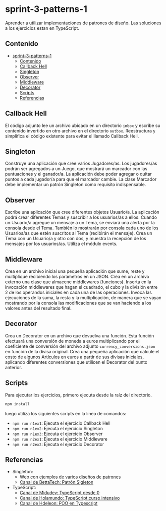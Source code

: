 # sprint-3-patterns-1

Aprender a utilizar implementaciones de patrones de diseño. Las soluciones a los ejercicios estan en TypeScript.

## Contenido


- [sprint-3-patterns-1](#sprint-3-patterns-1)
  - [Contenido](#contenido)
  - [Callback Hell](#callback-hell)
  - [Singleton](#singleton)
  - [Observer](#observer)
  - [Middleware](#middleware)
  - [Decorator](#decorator)
  - [Scripts](#scripts)
  - [Referencias](#referencias)

## Callback Hell

El código adjunto lee un archivo ubicado en un directorio `inbox` y escribe su contenido invertido en otro archivo en el directorio `outbox`. Reestructura y simplifica el código existente para evitar el llamado Callback Hell.

## Singleton

Construye una aplicación que cree varios Jugadores/as. Los jugadores/as podrán ser agregados a un Juego, que mostrará un marcador con las puntuaciones y el ganador/a. La aplicación debe poder agregar o quitar puntos a cada jugador/a para que el marcador cambie. La clase Marcador debe implementar un patrón Singleton como requisito indispensable.


## Observer

Escribe una aplicación que cree diferentes objetos Usuario/a. La aplicación podrá crear diferentes Temas y suscribir a los usuarios/as a ellos. Cuando un Usuario/a agregue un mensaje a un Tema, se enviará una alerta por la consola desde el Tema. También lo mostrarán por consola cada uno de los Usuarios/as que estén suscritos al Tema (recibirán el mensaje). Crea un Tema con un Usuario/a y otro con dos, y muestra la recepción de los mensajes por los usuarios/as. Utiliza el módulo events.

## Middleware

Crea en un archivo inicial una pequeña aplicación que sume, reste y multiplique recibiendo los parámetros en un JSON.
Crea en un archivo externo una clase que almacene middlewares (funciones).
Inserta en la invocación middlewares que hagan el cuadrado, el cubo y la división entre 2 de los operandos iniciales en cada una de las operaciones. Invoca las ejecuciones de la suma, la resta y la multiplicación, de manera que se vayan mostrando por la consola las modificaciones que se van haciendo a los valores antes del resultado final.

## Decorator

Crea un Decorator en un archivo que devuelva una función. Esta función efectuará una conversión de moneda a euros multiplicando por el coeficiente de conversión del archivo adjunto `currency_conversions.json` en función de la divisa original.
Crea una pequeña aplicación que calcule el costo de algunos Artículos en euros a partir de sus divisas iniciales, aplicando diferentes conversiones que utilicen el Decorator del punto anterior.


## Scripts

Para ejecutar los ejercicios, primero ejecuta desde la raíz del directorio. 
```bash
npm install
```
luego utiliza los siguientes scripts en la línea de comandos:

- `npm run n1ex1`: Ejecuta el ejercicio Callback Hell
- `npm run n1ex2`: Ejecuta el ejercicio Singleton
- `npm run n1ex3`: Ejecuta el ejercicio Observer
- `npm run n2ex1`: Ejecuta el ejercicio Middleware
- `npm run n2ex2`: Ejecuta el ejercicio Decorator

## Referencias
- Singleton:
  - [Web con ejemplos de varios diseños de patrones](https://refactoring.guru/design-patterns/singleton)
  -  [Canal de BettaTech: Patrón Sigleton](https://www.youtube.com/watch?v=GGq6s7xhHzY&t=8s)
- TypeScript:
  - [Canal de Midudev: TypeScript desde 0](https://www.youtube.com/watch?v=xtp_DuPxo9Q)
  - [Canal de Holamundo: TypeScript curso intensivo](https://www.youtube.com/watch?v=-xDZwb-PY0M)
  - [Canal de Hdeleon: POO en Typescript](https://www.youtube.com/watch?v=eLVAIxpQotw)